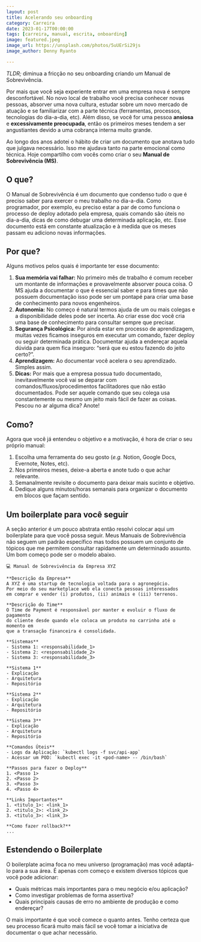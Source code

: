 ```yaml
---
layout: post
title: Acelerando seu onboarding
category: Carreira
date: 2023-01-17T00:00:00
tags: [carreira, manual, escrita, onboarding]
image: featured.jpeg
image_url: https://unsplash.com/photos/5uUErSi29js
image_author: Denny Ryanto

---
```

*TLDR;* diminua a fricção no seu onboarding criando um Manual de Sobrevivência.

Por mais que você seja experiente entrar em uma empresa nova é sempre desconfortável. No novo local de trabalho você precisa conhecer novas pessoas, absorver uma nova cultura, estudar sobre um novo mercado de atuação e se familiarizar com a parte técnica (ferramentas, processos, tecnologias do dia-a-dia, etc). Além disso, se você for uma pessoa **ansiosa** e **excessivamente preocupada**, então os primeiros meses tendem a ser angustiantes devido a uma cobrança interna muito grande.

Ao longo dos anos adotei o hábito de criar um documento que anotava tudo que julgava necessário. Isso me ajudava tanto na parte emocional como técnica. Hoje compartilho com vocês como criar o seu **Manual de Sobrevivência (MS)**.

## O que?

O Manual de Sobrevivência é um documento que condenso tudo o que é preciso saber para exercer o meu trabalho no dia-a-dia. Como programador, por exemplo, eu preciso estar a par de como funciona o processo de deploy adotado pela empresa, quais comando são úteis no dia-a-dia, dicas de como debugar uma determinada aplicação, etc. Esse documento está em constante atualização e à medida que os meses passam eu adiciono novas informações.

## Por que?

Alguns motivos pelos quais é importante ter esse documento:

1. **Sua memória vai falhar:** No primeiro mês de trabalho é comum receber um montante de informações e provavelmente absorver pouca coisa. O MS ajuda a documentar o que é essencial saber e para times que não possuem documentação isso pode ser um pontapé para criar uma base de conhecimento para novos engenheiros.
2. **Autonomia:** No começo é natural termos ajuda de um ou mais colegas e a disponibilidade deles pode ser incerta. Ao criar esse doc você cria uma base de conhecimento para consultar sempre que precisar.
3. **Segurança Psicológica:** Por ainda estar em processo de aprendizagem, muitas vezes ficamos inseguros em executar um comando, fazer deploy ou seguir determinada prática. Documentar ajuda a endereçar aquela dúvida para quem fica inseguro: “será que eu estou fazendo do jeito certo?”.
4. **Aprendizagem:** Ao documentar você acelera o seu aprendizado. Simples assim.
5. **Dicas:** Por mais que a empresa possua tudo documentado, inevitavelmente você vai se deparar com comandos/fluxos/procedimentos facilitadores que não estão documentados. Pode ser aquele comando que seu colega usa constantemente ou mesmo um jeito mais fácil de fazer as coisas. Pescou no ar alguma dica? Anote!

## Como?

Agora que você já entendeu o objetivo e a motivação, é hora de criar o seu próprio manual:

1. Escolha uma ferramenta do seu gosto (*e.g.* Notion, Google Docs, Evernote, Notes, etc).
2. Nos primeiros meses, deixe-a aberta e anote tudo o que achar relevante.
3. Semanalmente revisite o documento para deixar mais sucinto e objetivo.
4. Dedique alguns minutos/horas semanais para organizar o documento em blocos que façam sentido.

## Um boilerplate para você seguir

A seção anterior é um pouco abstrata então resolvi colocar aqui um boilerplate para que você possa seguir. Meus Manuais de Sobrevivência não seguem um padrão específico mas todos possuem um conjunto de tópicos que me permitem consultar rapidamente um determinado assunto. Um bom começo pode ser o modelo abaixo.

```
💻 Manual de Sobrevivência da Empresa XYZ

**Descrição da Empresa**
A XYZ é uma startup de tecnologia voltada para o agronegócio.
Por meio do seu marketplace web ela conecta pessoas interessados 
em comprar e vender (i) produtos, (ii) animais e (iii) terrenos.

**Descrição do Time**
O Time de Payment é responsável por manter e evoluir o fluxo de pagamento 
do cliente desde quando ele coloca um produto no carrinho até o momento em 
que a transação financeira é consolidada.

**Sistemas**
- Sistema 1: <responsabilidade_1>
- Sistema 2: <responsabilidade_2>
- Sistema 3: <responsabilidade_3>

**Sistema 1**
- Explicação
- Arquitetura
- Repositório

**Sistema 2**
- Explicação
- Arquitetura
- Repositório

**Sistema 3**
- Explicação
- Arquitetura
- Repositório

**Comandos Úteis**
- Logs da Aplicação: `kubectl logs -f svc/api-app`
- Acessar um POD: `kubectl exec -it <pod-name> -- /bin/bash`

**Passos para fazer o Deploy**
1. <Passo 1>
2. <Passo 2>
3. <Passo 3>
4. <Passo 4>

**Links Importantes**
1. <titulo_1>: <link_1>
2. <titulo_2>: <link_2>
3. <titulo_3>: <link_3>

**Como fazer rollback?**
...

```

## Estendendo o Boilerplate

O boilerplate acima foca no meu universo (programação) mas você adaptá-lo para a sua área. É apenas com começo e existem diversos tópicos que você pode adicionar:

- Quais métricas mais importantes para o meu negócio e/ou aplicação?
- Como investigar problemas de forma assertiva?
- Quais principais causas de erro no ambiente de produção e como endereçar?

O mais importante é que você comece o quanto antes. Tenho certeza que seu processo ficará muito mais fácil se você tomar a iniciativa de documentar o que achar necessário.
